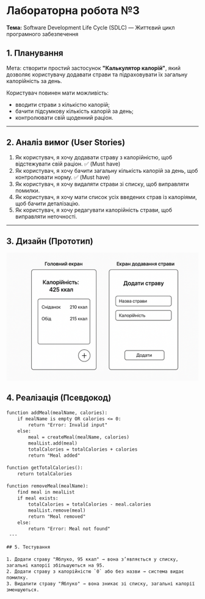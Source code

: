 # Лабораторна робота №3  
**Тема:** Software Development Life Cycle (SDLC) — Життєвий цикл програмного забезпечення  

## 1. Планування  
Мета: створити простий застосунок **"Калькулятор калорій"**, який дозволяє користувачу додавати страви та підраховувати їх загальну калорійність за день.  

Користувач повинен мати можливість:  
- вводити страви з кількістю калорій;  
- бачити підсумкову кількість калорій за день;  
- контролювати свій щоденний раціон.  

---

## 2. Аналіз вимог (User Stories)  

1. Як користувач, я хочу додавати страву з калорійністю, щоб відстежувати свій раціон. ✅ (Must have)  
2. Як користувач, я хочу бачити загальну кількість калорій за день, щоб контролювати норму. ✅ (Must have)  
3. Як користувач, я хочу видаляти страви зі списку, щоб виправляти помилки.  
4. Як користувач, я хочу мати список усіх введених страв із калоріями, щоб бачити деталізацію.  
5. Як користувач, я хочу редагувати калорійність страви, щоб виправляти неточності.  

---

## 3. Дизайн (Прототип)    
![Прототип калькулятора калорій](prototype.png)  


## 4. Реалізація (Псевдокод)  

```pseudo
function addMeal(mealName, calories):
    if mealName is empty OR calories <= 0:
        return "Error: Invalid input"
    else:
        meal = createMeal(mealName, calories)
        mealList.add(meal)
        totalCalories = totalCalories + calories
        return "Meal added"

function getTotalCalories():
    return totalCalories

function removeMeal(mealName):
    find meal in mealList
    if meal exists:
        totalCalories = totalCalories - meal.calories
        mealList.remove(meal)
        return "Meal removed"
    else:
        return "Error: Meal not found"
 ---

## 5. Тестування  

1. Додати страву "Яблуко, 95 ккал" → вона з’являється у списку, загальні калорії збільшуються на 95.  
2. Додати страву з калорійністю `0` або без назви → система видає помилку.  
3. Видалити страву "Яблуко" → вона зникає зі списку, загальні калорії зменшуються.  


